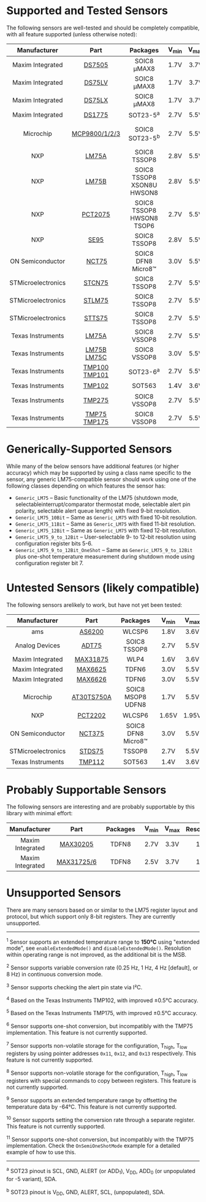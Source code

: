 # Supported and Tested Sensors #

The following sensors are well-tested and should be completely compatible, with all feature supported (unless otherwise noted):

 Manufacturer | Part | &nbsp;&nbsp;Packages&nbsp;&nbsp; | V<sub>min</sub> | V<sub>max</sub> | Resolution | Acc. |OS | Class(es) | &nbsp;
:---:|:---:|:---:|:---:|:---:|:---:|:---:|:---:|:---:|:---:
Maxim Integrated | [DS7505](https://datasheets.maximintegrated.com/en/ds/DS7505.pdf) | SOIC8<br>µMAX8 | 1.7V | 3.7V | 9-12b | ±0.5°C | | `Maxim_DS7505` |
Maxim Integrated | [DS75LV](https://datasheets.maximintegrated.com/en/ds/DS75LV.pdf) | SOIC8<br>µMAX8 | 1.7V | 3.7V | 9-12b | ±2°C | | `Maxim_DS75LV` |
Maxim Integrated | [DS75LX](https://datasheets.maximintegrated.com/en/ds/DS75LX.pdf) | SOIC8<br>µMAX8 | 1.7V | 3.7V | 9-12b | ±2°C | | `Maxim_DS75LX` |
Maxim&nbsp;Integrated | [DS1775](https://datasheets.maximintegrated.com/en/ds/DS1775-DS1775R.pdf) | SOT23-5<sup>a</sup> | 2.7V | 5.5V | 9-12b | ±2°C | | `Maxim_DS1775`
Microchip | [MCP9800/1/2/3](http://ww1.microchip.com/downloads/en/DeviceDoc/21909d.pdf) | SOIC8<br>SOT23-5<sup>b</sup> | 2.7V | 5.5V | 9-12b | ±1°C | ✓ | `Microchip_MCP9800`<br>`Microchip_MCP9801`<br>`Microchip_MCP9802`<br>`Microchip_MCP9803` |
NXP | [LM75A](https://www.nxp.com/docs/en/data-sheet/LM75A.pdf) | SOIC8<br>TSSOP8 | 2.8V | 5.5V | 11b | ±2°C | | `NXP_LM75A` |
NXP | [LM75B](https://www.nxp.com/docs/en/data-sheet/LM75B.pdf) | SOIC8<br>TSSOP8<br>XSON8U<br>HWSON8 | 2.8V | 5.5V | 11b | ±2°C | | `NXP_LM75B` |
NXP | [PCT2075](https://www.nxp.com/docs/en/data-sheet/PCT2075.pdf) | SOIC8<br>TSSOP8<br>HWSON8<br>TSOP6 | 2.7V | 5.5V | 11b | ±1°C | | `NXP_PCT2075` | <sup>10</sup>
NXP | [SE95](https://www.nxp.com/docs/en/data-sheet/SE95.pdf) | SOIC8<br>TSSOP8 | 2.8V | 5.5V | 13b | ±1°C | | `NXP_SE95` |
ON Semiconductor | [NCT75](https://www.onsemi.com/pub/Collateral/NCT75-D.PDF) | SOIC8<br>DFN8<br>Micro8™ | 3.0V | 5.5V | 12b | ±1°C | <sup>11</sup> | `ON_NCT75` |
STMicroelectronics | [STCN75](http://www.st.com/content/st_com/en/products/mems-and-sensors/temperature-sensors/stcn75.html) | SOIC8<br>TSSOP8 | 2.7V | 5.5V | 9b | ±0.5°C | | `Generic_LM75` |
STMicroelectronics | [STLM75](http://www.st.com/content/ccc/resource/technical/document/datasheet/22/c6/56/13/dd/59/4b/43/CD00153511.pdf/files/CD00153511.pdf/jcr:content/translations/en.CD00153511.pdf) | SOIC8<br>TSSOP8 | 2.7V | 5.5V | 9b | ±2°C | | `ST_STLM75` |
STMicroelectronics | [STTS75](http://www.st.com/content/st_com/en/products/mems-and-sensors/temperature-sensors/stts75.html) | SOIC8<br>TSSOP8 | 2.7V | 5.5V | 9-12b | ±0.5°C | ✓ | `ST_STTS75` |
Texas&nbsp;Instruments | [LM75A](http://www.ti.com/lit/ds/symlink/lm75a.pdf) | SOIC8<br>VSSOP8 | 2.7V | 5.5V | 9b | ±2°C | | `TI_LM75A` |
Texas&nbsp;Instruments | [LM75B<br>LM75C](http://www.ti.com/lit/ds/symlink/lm75b.pdf) | SOIC8<br>VSSOP8 | 3.0V | 5.5V | 9b | ±2°C | | `TI_LM75B`<br>`TI_LM75C` |
Texas&nbsp;Instruments | [TMP100<br>TMP101](http://www.ti.com/lit/ds/symlink/tmp100.pdf) | SOT23-6<sup>a</sup> | 2.7V | 5.5V | 9-12b | ±1°C | ✓ | `TI_TMP100`<br>`TI_TMP101` |
Texas&nbsp;Instruments | [TMP102](http://www.ti.com/lit/ds/symlink/tmp102.pdf) | SOT563 | 1.4V | 3.6V | 9-13b <sup>1</sup> | ±1°C | ✓ | `TI_TMP102` | <sup>2</sup>&nbsp;<sup>3</sup>
Texas&nbsp;Instruments | [TMP275](http://www.ti.com/lit/ds/symlink/tmp275.pdf) | SOIC8<br>VSSOP8 | 2.7V | 5.5V | 9-12b | ±0.5°C | ✓ | `TI_TMP275` | <sup>5</sup>
Texas&nbsp;Instruments | [TMP75<br>TMP175](http://www.ti.com/lit/ds/symlink/tmp175.pdf) | SOIC8<br>VSSOP8 | 2.7V | 5.5V | 9-12b | ±1°C | ✓ | `TI_TMP75`<br>`TI_TMP175` |

# Generically-Supported Sensors #

While many of the below sensors have additional features (or higher accuracy) which may be supported by using a class name specific to the sensor, any generic LM75-compatible sensor should work using one of the following classes depending on which features the sensor has:

* `Generic_LM75` – Basic functionality of the LM75 (shutdown mode, selectableinterrupt/comparator thermostat mode, selectable alert pin polarity, selectable alert queue length) with fixed 9-bit resolution.
* `Generic_LM75_10Bit` – Same as `Generic_LM75` with fixed 10-bit resolution.
* `Generic_LM75_11Bit` – Same as `Generic_LM75` with fixed 11-bit resolution.
* `Generic_LM75_12Bit` – Same as `Generic_LM75` with fixed 12-bit resolution.
* `Generic_LM75_9_to_12Bit` – User-selectable 9- to 12-bit resolution using configuration register bits 5-6.
* `Generic_LM75_9_to_12Bit_OneShot` – Same as `Generic_LM75_9_to_12Bit` plus one-shot temperature measurement during shutdown mode using configuration register bit 7.

# Untested Sensors (likely compatible) #

The following sensors arelikely to work, but have not yet been tested:

 Manufacturer | Part | &nbsp;&nbsp;Packages&nbsp;&nbsp; | V<sub>min</sub> | V<sub>max</sub> | Resolution | Acc. | <abbr title="Supports one-shot mode">OS</abbr> | Likely Best Class | &nbsp;
:---:|:---:|:---:|:---:|:---:|:---:|:---:|:---:|:---:|:---:
ams | [AS6200](http://ams.com/eng/Products/Environmental-Sensors/Temperature-Sensors/AS6200) | WLCSP6 | 1.8V | 3.6V | 12b | ±0.4°C | <sup>6</sup> | `Generic_LM75_12Bit` |
Analog Devices | [ADT75](http://www.analog.com/media/en/technical-documentation/data-sheets/ADT75.pdf) | SOIC8<br>TSSOP8 | 2.7V | 5.5V | 12b | ±1°C | <sup>6</sup> | `Generic_LM75_12Bit` |
Maxim Integrated | [MAX31875](https://datasheets.maximintegrated.com/en/ds/MAX31875.pdf) | WLP4 | 1.6V | 3.6V | 8/9/10/12b | ±2°C | <sup>6</sup> | `Generic_LM75_10Bit` | <sup>1</sup>
Maxim Integrated | [MAX6625](https://datasheets.maximintegrated.com/en/ds/MAX6625-MAX6626.pdf) | TDFN6 | 3.0V | 5.5V | 9b | ±1°C | | `Generic_LM75` |
Maxim Integrated | [MAX6626](https://datasheets.maximintegrated.com/en/ds/MAX6625-MAX6626.pdf) | TDFN6 | 3.0V | 5.5V | 12b | ±1°C | | `Generic_LM75_12Bit` |
Microchip | [AT30TS750A](http://ww1.microchip.com/downloads/en/DeviceDoc/Atmel-8855-DTS-AT30TS750A-Datasheet.pdf) | SOIC8<br>MSOP8<br>UDFN8 | 1.7V | 5.5V | 9-12b | ±0.5°C | ✓ | `Microchip_AT30TS750A` | <sup>7</sup>
NXP | [PCT2202](https://www.nxp.com/docs/en/data-sheet/PCT2202.pdf) | WLCSP6 | 1.65V | 1.95V | 12-13b <sup>1</sup> | ±0.5°C | | `Generic_LM75_12Bit` |
ON Semiconductor | [NCT375](http://www.onsemi.com/pub/Collateral/NCT375-D.PDF) | SOIC8<br>DFN8<br>Micro8™ | 3.0V | 5.5V | 12b | ±1°C | <sup>11</sup> | `ON_NCT375` |
STMicroelectronics | [STDS75](http://www.st.com/content/st_com/en/products/mems-and-sensors/temperature-sensors/stds75.html) | TSSOP8 | 2.7V | 5.5V | 9-12b | ±0.5°C | | `Generic_LM75_9_to_12Bit` |
Texas&nbsp;Instruments | [TMP112](http://www.ti.com/lit/ds/symlink/tmp112.pdf) | SOT563 | 1.4V | 3.6V | 9-13b <sup>1</sup> | ±0.5°C | ✓ | `TI_TMP112` | <sup>2</sup>&nbsp;<sup>3</sup>&nbsp;<sup>4</sup>

# Probably Supportable Sensors #

The following sensors are interesting and are probably supportable by this library with minimal effort:

Manufacturer | Part | &nbsp;&nbsp;Packages&nbsp;&nbsp; | V<sub>min</sub> | V<sub>max</sub> | Resolution | Acc. | <abbr title="Supports one-shot mode">OS</abbr> | &nbsp;
:---:|:---:|:---:|:---:|:---:|:---:|:---:|:---:|:---:
Maxim Integrated | [MAX30205](https://datasheets.maximintegrated.com/en/ds/MAX30205.pdf) | TDFN8 | 2.7V | 3.3V | 16b | ±0.1°C | ✓ | <sup>9</sup>
Maxim Integrated | [MAX31725/6](https://datasheets.maximintegrated.com/en/ds/MAX31725-MAX31726.pdf) | TDFN8 | 2.5V | 3.7V | 16b | ±0.5°C | ✓ | <sup>8</sup>&nbsp;<sup>9</sup>

# Unsupported Sensors #

There are many sensors based on or similar to the LM75 register layout and protocol, but which support only 8-bit registers. They are currently unsupported.

---

<sup>1</sup> Sensor supports an extended temperature range to **150°C** using "extended mode", see `enableExtendedMode()` and `disableExtendedMode()`. Resolution within operating range is not improved, as the additional bit is the MSB.

<sup>2</sup> Sensor supports variable conversion rate (0.25 Hz, 1 Hz, 4 Hz [default], or 8 Hz) in continuous conversion mode.

<sup>3</sup> Sensor supports checking the alert pin state via I²C.

<sup>4</sup> Based on the Texas Instruments TMP102, with improved ±0.5°C accuracy.

<sup>5</sup> Based on the Texas Instruments TMP175, with improved ±0.5°C accuracy.

<sup>6</sup> Sensor supports one-shot conversion, but incompatibly with the TMP75 implementation. This feature is not currently supported.

<sup>7</sup> Sensor supports non-volatile storage for the configuration, T<sub>high</sub>, T<sub>low</sub> registers by using pointer addresses `0x11`, `0x12`, and `0x13` respectively. This feature is not currently supported.

<sup>8</sup> Sensor supports non-volatile storage for the configuration, T<sub>high</sub>, T<sub>low</sub> registers with special commands to copy between registers. This feature is not currently supported.

<sup>9</sup> Sensor supports an extended temperature range by offsetting the temperature data by -64°C. This feature is not currently supported.

<sup>10</sup> Sensor supports setting the conversion rate through a separate register. This feature is not currently supported.

<sup>11</sup> Sensor supports one-shot conversion, but incompatibly with the TMP75 implementation. Check the `OnSemiOneShotMode` example for a detailed example of how to use this.

---

<sup>a</sup> SOT23 pinout is SCL, GND, ALERT (or ADD<sub>1</sub>), V<sub>DD</sub>, ADD<sub>0</sub> (or unpopulated for -5 variant), SDA.

<sup>b</sup> SOT23 pinout is V<sub>DD</sub>, GND, ALERT, SCL, (unpopulated), SDA.
